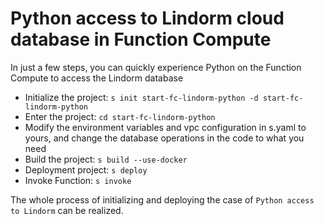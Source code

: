 # Python access to Lindorm cloud database in Function Compute

In just a few steps, you can quickly experience Python on the Function Compute to access the Lindorm database

- Initialize the project: `s init start-fc-lindorm-python -d start-fc-lindorm-python`
- Enter the project: `cd start-fc-lindorm-python`
- Modify the environment variables and vpc configuration in s.yaml to yours, and change the database operations in the code to what you need
- Build the project: `s build --use-docker`
- Deployment project: `s deploy`
- Invoke Function: `s invoke`

The whole process of initializing and deploying the case of `Python access to Lindorm` can be realized.
